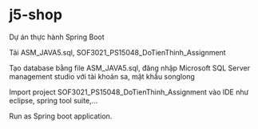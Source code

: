 # j5-shop
Dự án thực hành Spring Boot

Tải ASM_JAVA5.sql, SOF3021_PS15048_DoTienThinh_Assignment

Tạo database bằng file ASM_JAVA5.sql, đăng nhập Microsoft SQL Server management studio với tài khoản sa, mật khẩu songlong

Import project SOF3021_PS15048_DoTienThinh_Assignment vào IDE như eclipse, spring tool suite,... 

Run as Spring boot application.
